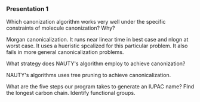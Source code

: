 ### Presentation 1
Which canonization algorithm works very well under the specific constraints of molecule canonization? Why?

Morgan canonicalization. It runs near linear time in best case and nlogn at worst case. It uses a hueristic spcalized for this particular problem. It also fails in more general canonicalization problems.

What strategy does NAUTY's algorithm employ to achieve canonization?

NAUTY's algorithms uses tree pruning to achieve canonicalization.

What are the five steps our program takes to generate an IUPAC name?
FInd the longest carbon chain.
Identify functional groups.